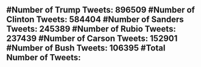 #Number of Trump Tweets: 896509
#Number of Clinton Tweets: 584404
#Number of Sanders Tweets: 245389
#Number of Rubio Tweets: 237439
#Number of Carson Tweets: 152901
#Number of Bush Tweets: 106395
#Total Number of Tweets:  
---
